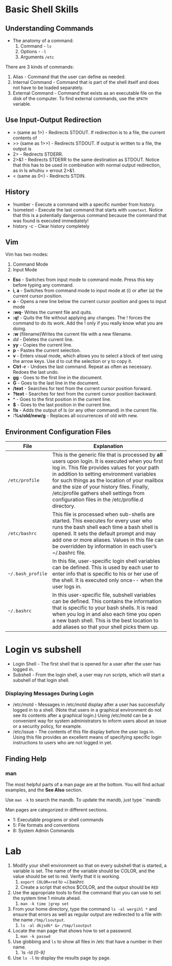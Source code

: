 # Basic Shell Skills
## Understanding Commands
- The anatomy of a command:
	1. Command - `ls`
	2. Options - `-l`
	3. Arguments `/etc`

There are 3 kinds of commands:
1. Alias - Command that the user can define as needed. 
2. Internal Command - Command that is part of the shell itself and does not have to be loaded separately.  
3. External Command - Command that exists as an executable file on the disk of the computer. To find external commands, use the `$PATH` variable.
## Use Input-Output Redirection 


- \> (same as 1\>) - Redirects STDOUT. If redirection is to a file, the current contents of
- \>\> (same as 1\>\>) - Redirects STDOUT. If output is written to a file, the output is
- 2> - Redirects STDERR.
- 2>&1 - Redirects STDERR to the same destination as STDOUT. Notice that this has to be used in combination with normal output redirection, as in ls whuhiu > errout 2>&1.
- < (same as 0<) - Redirects STDIN.

## History 
- !number - Execute a command with a specific number from history.
- !sometext -  Execute the last command that starts with `sometext`. Notice that this is a potentially dangerous command because the command that was found is executed immediately! 
- history -c - Clear history completely

 ## Vim
  Vim has two modes:
  1. Command Mode
  2. Input Mode

- **Esc** - Switches from input mode to command mode. Press this key before typing any command.
- **i, a** - Switches from command mode to input mode at (i) or after (a) the current cursor position.
- **o** - Opens a new line below the current cursor position and goes to input mode
- **:wq**-  Writes the current file and quits.
- **:q!** - Quits the file without applying any changes. The ! forces the command to do its work. Add the ! only if you really know what you are doing.
- **:w** {filename}Writes the current file with a new filename. 
-  *dd* - Deletes the current line.  
- **yy** - Copies the current line.  
- **p** - Pastes the current selection.
- **v** - Enters visual mode, which allows you to select a block of text using the arrow keys. Use d to cut the selection or y to copy it.
- **Ctrl -r** - Undoes the last command. Repeat as often as necessary. Redoes the last undo.  
- **gg** - Goes to the first line in the document.  
- **G** - Goes to the last line in the document.
- **/text** - Searches for text from the current cursor position forward.
- **?text** - Searches for text from the current cursor position backward.
- **^** - Goes to the first position in the current line.
- **$** - Goes to the last position in the current line.
- **!ls** - Adds the output of ls (or any other command) in the current file.
- **:%s/old/new/g** - Replaces all occurrences of old with new.

## Environment Configuration Files

| File              | Explanation                                                                                                                                                                                                                                                                                                                                                                                   |
| ----------------- | --------------------------------------------------------------------------------------------------------------------------------------------------------------------------------------------------------------------------------------------------------------------------------------------------------------------------------------------------------------------------------------------- |
| `/etc/profile `   | This is the generic file that is processed by **all** users upon login. It is executed when you first log in. This file provides values for your path in addition to setting environment variables for such things as the location of your mailbox and the size of your history files. Finally, /etc/profile gathers shell settings from configuration files in the /etc/profile.d directory. |
| `/etc/bashrc`     | This file is processed when sub-shells are started. This executes for every user who runs the bash shell each time a bash shell is opened. It sets the default prompt and may add one or more aliases. Values in this file can be overridden by information in each user’s ~/.bashrc file.                                                                                                    |
| `~/.bash_profile` | In this file, user-specific login shell variables can be defined. This is used by each user to enter info that is specific to his or her use of the shell. It is executed only once-- when the user logs in.                                                                                                                                                                                  |
| `~/.bashrc`       | In this user-specific file, subshell variables can be defined. This contains the information that is specific to your bash shells. It is read when you log in and also each time you open a new bash shell. This is the best location to add aliases so that your shell picks them up.                                                                                                                                                                                                                                                                                                                                |

# Login vs subshell
- Login Shell - The first shell that is opened for a user after the user has logged in.
- Subshell - From the login shell, a user may run scripts, which will start a subshell of that login shell.

### Displaying Messages During Login
- /etc/motd - Messages in /etc/motd display after a user has successfully logged in to a shell. (Note that users in a graphical environment do not see its contents after a graphical login.) Using /etc/motd can be a convenient way for system administrators to inform users about an issue or a security policy, for example.
- /etc/issue - The contents of this file display before the user logs in. Using this file provides an excellent means of specifying specific login instructions to users who are not logged in yet.

## Finding Help
### man

The most helpful parts of a man page are at the bottom. You will find actual examples, and the **See Also** section. 

Use `man -k` to search the mandb. To update the mandb, just type ``mandb

Man pages are categorized in different sections.
- 1: Executable programs or shell commands
- 5: File formats and conventions
- 8: System Admin Commands



# Lab
1.  Modify your shell environment so that on every subshell that is started, a variable is set. The name of the variable should be COLOR, and the value should be set to red. Verify that it is working.
	1. `export COLOR=red` to ~/.bashrc
	2. Create a script that echos $COLOR, and the output should be `RED`
2.  Use the appropriate tools to find the command that you can use to set the system time 1 minute ahead.
	1. `man -k time |grep set`
3.  From your home directory, type the command `ls -al wergihl *` and ensure that errors as well as regular output are redirected to a file with the name `/tmp/lsoutput`.
	1. `ls -al dkjsdk* &> /tmp/lsoutput`
4. Locate the man page that shows how to set a password.
	1. `man -k passwd`
5. Use globbing and `ls` to show all files in /etc that have a number in their name.
	1. `ls -ld  *[0-9]*
6. Use `ls -l` to display the results page by page.
